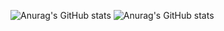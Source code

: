 ![Anurag's GitHub stats](https://github-readme-stats.vercel.app/api?username=vidotocode&show_icons=true)
![Anurag's GitHub stats](https://github-readme-stats.vercel.app/api?username=anuraghazra&show_icons=true&theme=tokyonight)
